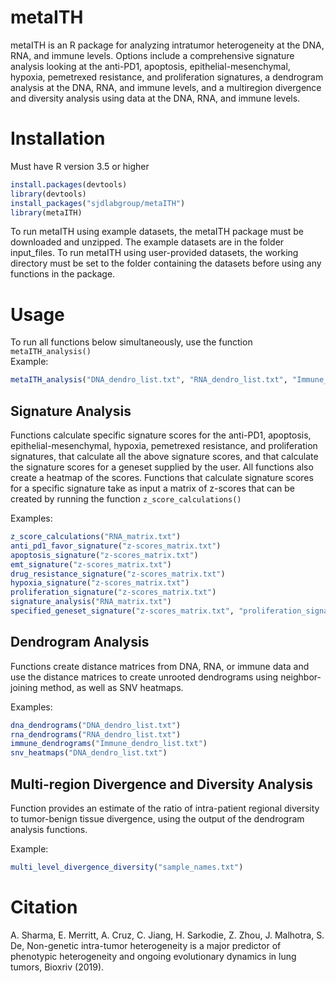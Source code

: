 # metaITH  

metaITH is an R package for analyzing intratumor heterogeneity at the DNA, RNA, and immune levels. Options include a comprehensive signature analysis looking at the anti-PD1, apoptosis, epithelial-mesenchymal, hypoxia, pemetrexed resistance, and proliferation signatures, a dendrogram analysis at the DNA, RNA, and immune levels, and a multiregion divergence and diversity analysis using data at the DNA, RNA, and immune levels. 


# Installation   

Must have R version 3.5 or higher 
```r
install.packages(devtools) 
library(devtools) 
install_packages("sjdlabgroup/metaITH") 
library(metaITH) 
```

To run metaITH using example datasets, the metaITH package must be downloaded and unzipped. The example datasets are in the folder input_files. 
To run metaITH using user-provided datasets, the working directory must be set to the folder containing the datasets before using any functions in the package.



# Usage 
To run all functions below simultaneously, use the function `metaITH_analysis()`   
Example:   
```r
metaITH_analysis("DNA_dendro_list.txt", "RNA_dendro_list.txt", "Immune_dendro_list.txt", "sample_names.txt", "RNA_matrix.txt")
```

## Signature Analysis
Functions calculate specific signature scores for the anti-PD1, apoptosis, epithelial-mesenchymal, hypoxia, pemetrexed resistance, and proliferation signatures, that calculate all the above signature scores, and that calculate the signature scores for a geneset supplied by the user. All functions also create a heatmap of the scores.
Functions that calculate signature scores for a specific signature take as input a matrix of z-scores that can be created by running the function `z_score_calculations()`  

Examples:  
```r
z_score_calculations("RNA_matrix.txt")
anti_pd1_favor_signature("z-scores_matrix.txt")
apoptosis_signature("z-scores_matrix.txt")
emt_signature("z-scores_matrix.txt")
drug_resistance_signature("z-scores_matrix.txt")
hypoxia_signature("z-scores_matrix.txt")
proliferation_signature("z-scores_matrix.txt")
signature_analysis("RNA_matrix.txt")
specified_geneset_signature("z-scores_matrix.txt", "proliferation_signature.txt")
```

## Dendrogram Analysis
Functions create distance matrices from DNA, RNA, or immune data and use the distance matrices to create unrooted dendrograms using neighbor-joining method, as well as SNV heatmaps.  

Examples:  
```r
dna_dendrograms("DNA_dendro_list.txt")
rna_dendrograms("RNA_dendro_list.txt")
immune_dendrograms("Immune_dendro_list.txt")
snv_heatmaps("DNA_dendro_list.txt")
```

## Multi-region Divergence and Diversity Analysis
Function provides an estimate of the ratio of intra-patient regional diversity to tumor-benign tissue divergence, using the output of the dendrogram analysis functions. 

Example:
```r
multi_level_divergence_diversity("sample_names.txt")
```

# Citation  
A. Sharma, E. Merritt, A. Cruz, C. Jiang, H. Sarkodie, Z. Zhou, J. Malhotra, S. De, Non-genetic intra-tumor heterogeneity is a major predictor of phenotypic heterogeneity and ongoing evolutionary dynamics in lung tumors, Bioxriv (2019).







